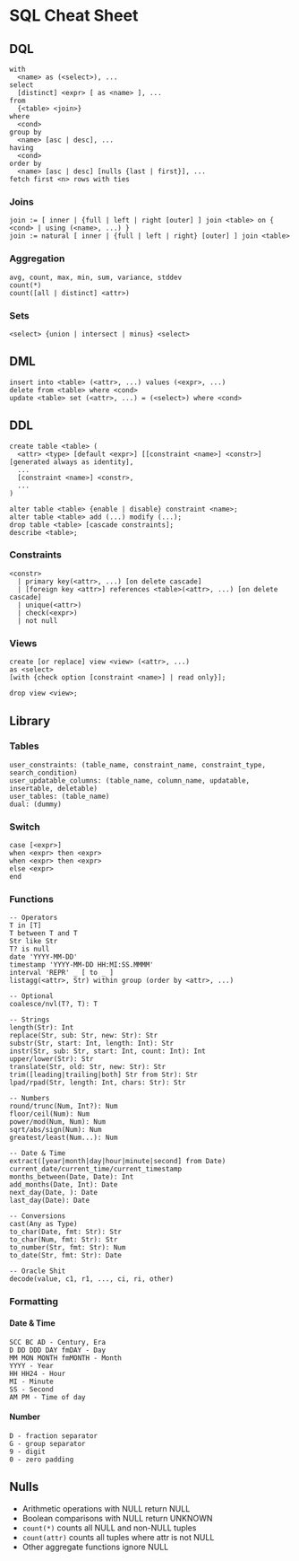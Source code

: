
# SQL Cheat Sheet


## DQL

```
with
  <name> as (<select>), ...
select
  [distinct] <expr> [ as <name> ], ...
from
  {<table> <join>}
where
  <cond>
group by
  <name> [asc | desc], ...
having
  <cond>
order by
  <name> [asc | desc] [nulls {last | first}], ...
fetch first <n> rows with ties
```

### Joins

```
join := [ inner | {full | left | right [outer] ] join <table> on { <cond> | using (<name>, ...) }
join := natural [ inner | {full | left | right} [outer] ] join <table> 
```

### Aggregation

```
avg, count, max, min, sum, variance, stddev
count(*)
count([all | distinct] <attr>)
```

### Sets

```
<select> {union | intersect | minus} <select> 
```



## DML

```
insert into <table> (<attr>, ...) values (<expr>, ...)
delete from <table> where <cond>
update <table> set (<attr>, ...) = (<select>) where <cond>
```



## DDL

```
create table <table> (
  <attr> <type> [default <expr>] [[constraint <name>] <constr>] [generated always as identity],
  ...
  [constraint <name>] <constr>,
  ...
)
```

```
alter table <table> {enable | disable} constraint <name>;
alter table <table> add (...) modify (...);
drop table <table> [cascade constraints];
describe <table>;
```

### Constraints

```
<constr>
  | primary key(<attr>, ...) [on delete cascade]
  | [foreign key <attr>] references <table>(<attr>, ...) [on delete cascade]
  | unique(<attr>)
  | check(<expr>)
  | not null
```

### Views

```
create [or replace] view <view> (<attr>, ...)
as <select>
[with {check option [constraint <name>] | read only}];
```

```
drop view <view>;
```



## Library

### Tables

```
user_constraints: (table_name, constraint_name, constraint_type, search_condition)
user_updatable_columns: (table_name, column_name, updatable, insertable, deletable)
user_tables: (table_name)
dual: (dummy)
```

### Switch

```
case [<expr>]
when <expr> then <expr>
when <expr> then <expr>
else <expr>
end
```

### Functions

```
-- Operators
T in [T]
T between T and T
Str like Str
T? is null
date 'YYYY-MM-DD'
timestamp 'YYYY-MM-DD HH:MI:SS.MMMM'
interval 'REPR' _ [ to _ ]
listagg(<attr>, Str) within group (order by <attr>, ...)

-- Optional
coalesce/nvl(T?, T): T

-- Strings
length(Str): Int
replace(Str, sub: Str, new: Str): Str
substr(Str, start: Int, length: Int): Str
instr(Str, sub: Str, start: Int, count: Int): Int
upper/lower(Str): Str
translate(Str, old: Str, new: Str): Str
trim([leading|trailing|both] Str from Str): Str
lpad/rpad(Str, length: Int, chars: Str): Str

-- Numbers
round/trunc(Num, Int?): Num
floor/ceil(Num): Num
power/mod(Num, Num): Num
sqrt/abs/sign(Num): Num
greatest/least(Num...): Num

-- Date & Time
extract([year|month|day|hour|minute|second] from Date)
current_date/current_time/current_timestamp
months_between(Date, Date): Int
add_months(Date, Int): Date
next_day(Date, ): Date
last_day(Date): Date

-- Conversions
cast(Any as Type)
to_char(Date, fmt: Str): Str
to_char(Num, fmt: Str): Str
to_number(Str, fmt: Str): Num
to_date(Str, fmt: Str): Date

-- Oracle Shit
decode(value, c1, r1, ..., ci, ri, other)
```

### Formatting

#### Date & Time
```
SCC BC AD - Century, Era
D DD DDD DAY fmDAY - Day
MM MON MONTH fmMONTH - Month
YYYY - Year
HH HH24 - Hour
MI - Minute
SS - Second
AM PM - Time of day
```

#### Number
```
D - fraction separator
G - group separator
9 - digit
0 - zero padding
```



## Nulls

- Arithmetic operations with NULL return NULL
- Boolean comparisons with NULL return UNKNOWN
- `count(*)` counts all NULL and non-NULL tuples
- `count(attr)` counts all tuples where attr is not NULL
- Other aggregate functions ignore NULL
